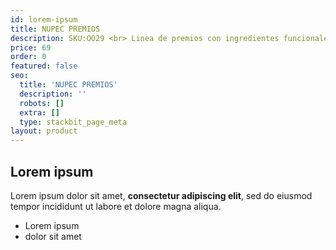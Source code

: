```yaml
---
id: lorem-ipsum
title: NUPEC PREMIOS
description: SKU:OO29 <br> Linea de premios con ingredientes funcionales, que además de ser ricos y nutritivos, brindan un beneficio en la vida y salud de nuestras mascotas.
price: 69
order: 0
featured: false
seo:
  title: 'NUPEC PREMIOS'
  description: ''
  robots: []
  extra: []
  type: stackbit_page_meta
layout: product
---
```

## Lorem ipsum

Lorem ipsum dolor sit amet, **consectetur adipiscing elit**, sed do eiusmod tempor incididunt ut labore et dolore magna aliqua.

- Lorem ipsum
- dolor sit amet